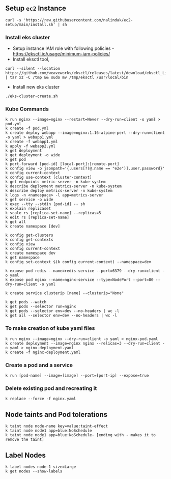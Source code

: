 ## Setup `ec2` Instance

```
curl -s 'https://raw.githubusercontent.com/nalindak/ec2-setup/main/install.sh' | sh
```

### Install eks cluster

- Setup instance IAM role with following policies - https://eksctl.io/usage/minimum-iam-policies/
- Install eksctl tool,

```
curl --silent --location https://github.com/weaveworks/eksctl/releases/latest/download/eksctl_Linux_amd64.tar.gz | tar xz -C /tmp && sudo mv /tmp/eksctl /usr/local/bin
```

- Install new eks cluster

```
./eks-cluster-create.sh
```

### Kube Commands

```
k run nginx --image=nginx --restart=Never --dry-run=client -o yaml > pod.yml
k create -f pod.yml
k create deploy webapp --image=nginx:1.16-alpine-perl --dry-run=client -o yaml > webapp1.yml
k create -f webapp1.yml
k apply -f webapp2.yml
k get deployment
k get deployment -o wide
k get pod
k port-forward [pod-id] [local-port]:[remote-port]
k config view -o jsonpath='{.users[?(@.name == "e2e")].user.password}'
k config current-context
k config use-context [cluster-context]
k get endpoints metric-server -n kube-system
k describe deployment metrics-server -n kube-system
k describe deploy metrics-server -n kube-system
k logs -n <namespace> -l app=metrics-server
k get service -o wide
k exec --tty --stdin [pod-id] -- sh
k explain replicaset
k scale rs [replica-set-name] --replicas=5
k edit rs [replica-set-name]
k get all
k create namespace [dev]

k config get-clusters
k config get-contexts
k config view
k config current-context
k create namespace dev
k get namespace
k config set-context $(k config current-context) --namespace=dev

k expose pod redis --name=redis-service --port=6379 --dry-run=client -o yaml
k expose pod nginx --name=nginx-service --type=NodePort --port=80 --dry-run=client -o yaml

k create service clusterip [name] --clusterip="None"

k get pods --watch
k get pods --selector run=nginx
k get pods --selector env=dev --no-headers | wc -l
k get all --selector env=dev --no-headers | wc -l
```

### To make creation of kube yaml files

```
k run nginx --image=nginx --dry-run=client -o yaml > nginx-pod.yaml
k create deployment --image=nginx nginx --relicas=3 --dry-run=client -o yaml > nginx-deployment.yaml
k create -f nginx-deployment.yaml
```

### Create a pod and a service

```
k run [pod-name] --image=[image] --port=[port-ip] --expose=true
```

### Delete existing pod and recreating it

```
k replace --force -f nginx.yaml
```

## Node taints and Pod tolerations

```
k taint node node-name key=value:taint-effect
k taint node node1 app=blue:NoSchedule
k taint node node1 app=blue:NoSchedule- [ending with - makes it to remove the taint]
```

## Label Nodes

```
k label nodes node-1 size=Large
k get nodes --show-labels
```